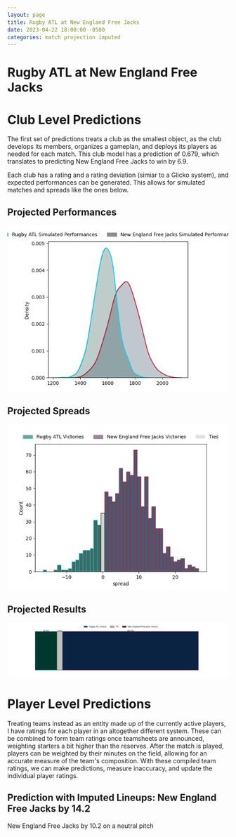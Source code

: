 ```yaml
---  
layout: page  
title: Rugby ATL at New England Free Jacks  
date: 2023-04-22 18:00:00 -0500  
categories: match projection imputed  
---
```

# Rugby ATL at New England Free Jacks

# Club Level Predictions


The first set of predictions treats a club as the smallest object, as the club develops its members, organizes a gameplan, and deploys its players as needed for each match. This club model has a prediction of 0.679, which translates to predicting New England Free Jacks to win by 6.9.

Each club has a rating and a rating deviation (simiar to a Glicko system), and expected performances can be generated. This allows for simulated matches and spreads like the ones below.
## Projected Performances


![Projected Performances](plots/performances_2023-04-22-NewEnglandFreeJacks-RugbyATL.png)
## Projected Spreads


![Projected Spreads](plots/spreads_2023-04-22-NewEnglandFreeJacks-RugbyATL.png)
## Projected Results


![Projected Results](plots/resultbar_2023-04-22-NewEnglandFreeJacks-RugbyATL.png)
# Player Level Predictions


Treating teams instead as an entity made up of the currently active players, I have ratings for each player in an altogether different system. These can be combined to form team ratings once teamsheets are announced, weighting starters a bit higher than the reserves. After the match is played, players can be weighted by their minutes on the field, allowing for an accurate measure of the team's composition. With these compiled team ratings, we can make predictions, measure inaccuracy, and update the individual player ratings.
## Prediction with Imputed Lineups: New England Free Jacks by 14.2


New England Free Jacks by 10.2 on a neutral pitch

